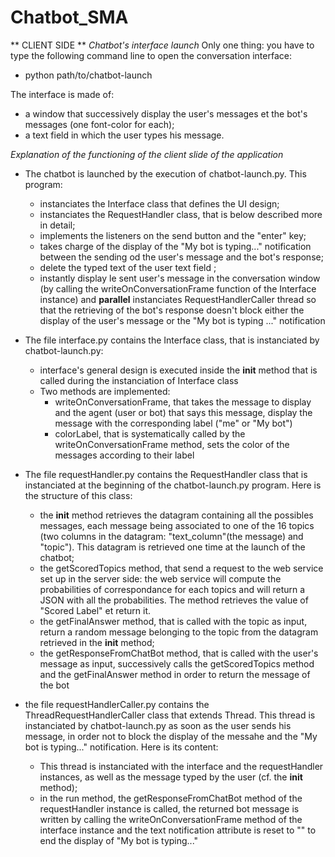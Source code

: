 # Chatbot_SMA

** CLIENT SIDE **
*Chatbot's interface launch*
Only one thing: you have to type the following command line to open the conversation interface:
- python path/to/chatbot-launch

The interface is made of:
- a window that successively display the user's messages et the bot's messages (one font-color for each);
- a text field in which the user types his message.

*Explanation of the functioning of the client slide of the application*
- The chatbot is launched by the execution of chatbot-launch.py. This program:
    - instanciates the Interface class that defines the UI design; 
    - instanciates the RequestHandler class, that is below described more in detail;
    - implements the listeners on the send button and the "enter" key;
    - takes charge of the display of the "My bot is typing..." notification between the sending od the user's message and the bot's response;
    - delete the typed text of the user text field ;
    - instantly display le sent user's message in the conversation window (by calling the writeOnConversationFrame function of the Interface instance) and **parallel** instanciates RequestHandlerCaller thread so that the retrieving of the bot's response doesn't block either the display of the user's message or the "My bot is typing ..." notification

- The file interface.py contains the Interface class, that is instanciated by chatbot-launch.py:
    - interface's general design is executed inside the __init__  method that is called during the instanciation of Interface class
    - Two methods are implemented:
        - writeOnConversationFrame, that takes the message to display and the agent (user or bot) that says this message, display the message with the corresponding label ("me" or "My bot")
        - colorLabel, that is systematically called by the writeOnConversationFrame method, sets the color of the messages according to their label

- The file requestHandler.py contains the RequestHandler class that is instanciated at the beginning of the chatbot-launch.py program. Here is the structure of this class:
    - the __init__ method retrieves the datagram containing all the possibles messages, each message being associated to one of the 16 topics  (two columns in the datagram: "text_column"(the message) and "topic"). This datagram is retrieved one time at the launch of the chatbot;
    - the getScoredTopics method, that send a request to the web service set up in the server side: the web service will compute the probabilities of correspondance for each topics and will return a JSON with all the probabilities. The method retrieves the value of "Scored Label" et return it.
    - the getFinalAnswer method, that is called with the topic as input, return a random message belonging to the topic from the datagram retrieved in the __init__ method;
    - the getResponseFromChatBot method, that is called with the user's message as input, successively calls the getScoredTopics method and the getFinalAnswer method in order to return the message of the bot

- the file requestHandlerCaller.py contains the ThreadRequestHandlerCaller class that extends Thread. This thread is instanciated by chatbot-launch.py as soon as the user sends his message, in order not to block the display of the messahe and the "My bot is typing..." notification. Here is its content:
    - This thread is instanciated with the interface and the requestHandler instances, as well as the message typed by the user (cf. the __init__ method);
    - in the run method, the getResponseFromChatBot method of the requestHandler instance is called, the returned bot message is written by calling the writeOnConversationFrame method of the interface instance and the text notification attribute is reset to "" to end the display of "My bot is typing..."

    